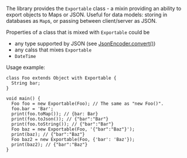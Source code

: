 The library provides the `Exportable` class - a mixin providing an ability to
export objects to Maps or JSON. Useful for data models: storing in databases as
`Map`s, or passing between client/server as JSON.

Properties of a class that is mixed with `Exportable` could be

* any type supported by JSON (see [JsonEncoder.convert()](http://api.dartlang.org/docs/channels/stable/latest/dart_convert/JsonEncoder.html#convert))
* any calss that mixes `Exportable`
* `DateTime`

Usage example:

    class Foo extends Object with Exportable {
      String bar;
    }

    void main() {
      Foo foo = new Exportable(Foo); // The same as "new Foo()".
      foo.bar = 'Bar';
      print(foo.toMap()); // {bar: Bar}
      print(foo.toJson()); // {"bar":"Bar"}
      print(foo.toString()); // {"bar":"Bar"}
      Foo baz = new Exportable(Foo, '{"bar":"Baz"}');
      print(baz); // {"bar":"Baz"}
      Foo baz2 = new Exportable(Foo, {'bar': 'Baz'});
      print(baz2); // {"bar":"Baz"}
    }